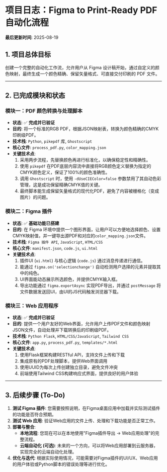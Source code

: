 # 项目日志：Figma to Print-Ready PDF 自动化流程

**最后更新时间**: 2025-08-19

## 1. 项目总体目标

创建一个完整的自动化工作流，允许用户从 Figma 设计稿开始，通过自定义的颜色映射，最终生成一个颜色精确、保留矢量格式、可直接交付印刷的 PDF 文件。

---

## 2. 已完成模块和状态

### 模块一：PDF 颜色转换与处理脚本

- **状态**: ✅ **完成并已验证**
- **目的**: 将一个标准的RGB PDF，根据JSON映射表，转换为颜色精确的CMYK印刷级PDF。
- **技术栈**: `Python`, `pikepdf` 库, `Ghostscript`
- **核心文件**: `process_pdf.py`, `color_mapping.json`
- **关键技术点**:
    1.  采用两步流程，先替换颜色再进行标准化，以确保稳定性和精确性。
    2.  使用 `pikepdf` 在PDF底层内容流中直接将RGB颜色定义替换为指定的CMYK颜色定义，保证了100%的颜色准确性。
    3.  调用 `Ghostscript` 时，使用 `-dUseCIEColor=false` 参数禁用了其自动色彩管理，这是成功保留精确CMYK值的关键。
    4.  最终脚本能生成保留矢量格式的现代化PDF，避免了内容被栅格化（变成图片）的问题。

### 模块二：Figma 插件

- **状态**: ✅ **基础功能已搭建**
- **目的**: 在 Figma 环境中提供一个图形界面，让用户可以方便地选择颜色、设置CMYK映射值，并一键导出源PDF和对应的`color_mapping.json`文件。
- **技术栈**: `Figma 插件 API`, `JavaScript`, `HTML/CSS`
- **核心文件**: `manifest.json`, `code.js`, `ui.html`
- **关键技术点**:
    1.  插件UI (`ui.html`) 与核心逻辑 (`code.js`) 通过消息传递进行通信。
    2.  能通过 `figma.on('selectionchange')` 自动检测用户选择的元素并提取其中的纯色。
    3.  UI界面能动态展示所选颜色，并提供CMYK输入框。
    4.  导出功能通过 `figma.exportAsync` 实现PDF导出，并通过 `postMessage` 将文件数据发送回UI，由UI的JS代码触发浏览器下载。

### 模块三：Web 应用程序

- **状态**: ✅ **完成并已验证**
- **目的**: 提供一个用户友好的Web界面，允许用户上传PDF文件和颜色映射JSON文件，自动处理并下载转换后的印刷级PDF。
- **技术栈**: `Python Flask`, `HTML/CSS/JavaScript`, `Tailwind CSS`
- **核心文件**: `app.py`, `process_pdf.py`, `templates/*.html`
- **关键技术点**:
    1.  使用Flask框架构建RESTful API，支持文件上传和下载
    2.  集成原有的PDF处理脚本，提供Web界面调用
    3.  使用UUID为每次上传创建独立目录，避免文件冲突
    4.  前端使用Tailwind CSS构建响应式界面，提供良好的用户体验

---

## 3. 后续步骤 (To-Do)

1.  **测试 Figma 插件**: 您需要按照说明，在Figma桌面应用中加载并实际测试插件的功能是否符合预期。
2.  **测试 Web 应用**: 验证Web应用的文件上传、处理和下载功能是否正常工作。
3.  **部署与整合**: 
    -   **本地流程**: 您现在可以在本地使用"Figma插件导出 -> Web应用处理"的完整流程。
    -   **云端自动化 (可选)**: 未来的一个方向，可以将Web应用部署到云服务器，实现完全的云端自动化处理。
4.  **优化与迭代**: 根据实际使用情况，可能需要对Figma插件的UI/UX、Web应用的用户体验或Python脚本的错误处理等进行优化。
